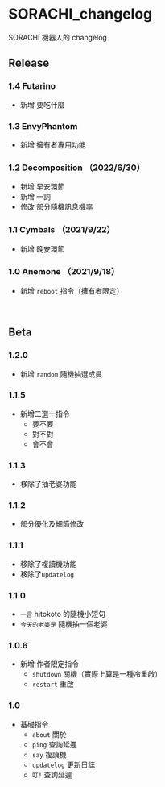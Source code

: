 # SORACHI_changelog
SORACHI 機器人的 changelog
<br>

## Release

### 1.4 Futarino
+ 新增 要吃什麼

### 1.3 EnvyPhantom
+ 新增 擁有者專用功能

### 1.2 Decomposition （2022/6/30）
+ 新增 早安環節
+ 新增 一詞
+ 修改 部分隨機訊息機率

### 1.1 Cymbals （2021/9/22）
+ 新增 晚安環節

### 1.0 Anemone （2021/9/18）
+ 新增 `reboot` 指令（擁有者限定）

<br>

## Beta

### 1.2.0
+ 新增 `random` 隨機抽選成員

### 1.1.5
+ 新增二選一指令
	+ 要不要
	+ 對不對
	+ 會不會

### 1.1.3
+ 移除了抽老婆功能

### 1.1.2
+ 部分優化及細節修改

### 1.1.1
+ 移除了複讀機功能
+ 移除了`updatelog`

### 1.1.0
+ `一言` hitokoto 的隨機小短句
+ `今天的老婆是` 隨機抽一個老婆

### 1.0.6
+ 新增 作者限定指令
	+ `shutdown` 關機（實際上算是一種冷重啟）
	+ `restart` 重啟

### 1.0
+ 基礎指令
	+ `about` 關於
	+ `ping` 查詢延遲
	+ `say` 複讀機
	+ `updatelog` 更新日誌
	+ `叮!` 查詢延遲
